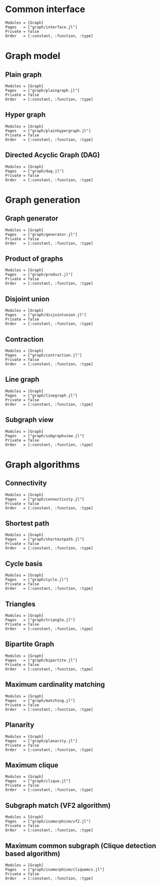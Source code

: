 

# Common interface

```@autodocs
Modules = [Graph]
Pages   = ["graph/interface.jl"]
Private = false
Order   = [:constant, :function, :type]
```


# Graph model

## Plain graph

```@autodocs
Modules = [Graph]
Pages   = ["graph/plaingraph.jl"]
Private = false
Order   = [:constant, :function, :type]
```

## Hyper graph

```@autodocs
Modules = [Graph]
Pages   = ["graph/plainhypergraph.jl"]
Private = false
Order   = [:constant, :function, :type]
```

## Directed Acyclic Graph (DAG)

```@autodocs
Modules = [Graph]
Pages   = ["graph/dag.jl"]
Private = false
Order   = [:constant, :function, :type]
```


# Graph generation

## Graph generator

```@autodocs
Modules = [Graph]
Pages   = ["graph/generator.jl"]
Private = false
Order   = [:constant, :function, :type]
```

## Product of graphs

```@autodocs
Modules = [Graph]
Pages   = ["graph/product.jl"]
Private = false
Order   = [:constant, :function, :type]
```

## Disjoint union

```@autodocs
Modules = [Graph]
Pages   = ["graph/disjointunion.jl"]
Private = false
Order   = [:constant, :function, :type]
```

## Contraction

```@autodocs
Modules = [Graph]
Pages   = ["graph/contraction.jl"]
Private = false
Order   = [:constant, :function, :type]
```

## Line graph

```@autodocs
Modules = [Graph]
Pages   = ["graph/linegraph.jl"]
Private = false
Order   = [:constant, :function, :type]
```

## Subgraph view

```@autodocs
Modules = [Graph]
Pages   = ["graph/subgraphview.jl"]
Private = false
Order   = [:constant, :function, :type]
```


# Graph algorithms

## Connectivity

```@autodocs
Modules = [Graph]
Pages   = ["graph/connectivity.jl"]
Private = false
Order   = [:constant, :function, :type]
```

## Shortest path

```@autodocs
Modules = [Graph]
Pages   = ["graph/shortestpath.jl"]
Private = false
Order   = [:constant, :function, :type]
```

## Cycle basis

```@autodocs
Modules = [Graph]
Pages   = ["graph/cycle.jl"]
Private = false
Order   = [:constant, :function, :type]
```

## Triangles

```@autodocs
Modules = [Graph]
Pages   = ["graph/triangle.jl"]
Private = false
Order   = [:constant, :function, :type]
```

## Bipartite Graph

```@autodocs
Modules = [Graph]
Pages   = ["graph/bipartite.jl"]
Private = false
Order   = [:constant, :function, :type]
```

## Maximum cardinality matching

```@autodocs
Modules = [Graph]
Pages   = ["graph/matching.jl"]
Private = false
Order   = [:constant, :function, :type]
```

## Planarity

```@autodocs
Modules = [Graph]
Pages   = ["graph/planarity.jl"]
Private = false
Order   = [:constant, :function, :type]
```

## Maximum clique

```@autodocs
Modules = [Graph]
Pages   = ["graph/clique.jl"]
Private = false
Order   = [:constant, :function, :type]
```

## Subgraph match (VF2 algorithm)

```@autodocs
Modules = [Graph]
Pages   = ["graph/isomorphism/vf2.jl"]
Private = false
Order   = [:constant, :function, :type]
```

## Maximum common subgraph (Clique detection based algorithm)

```@autodocs
Modules = [Graph]
Pages   = ["graph/isomorphism/cliquemcs.jl"]
Private = false
Order   = [:constant, :function, :type]
```